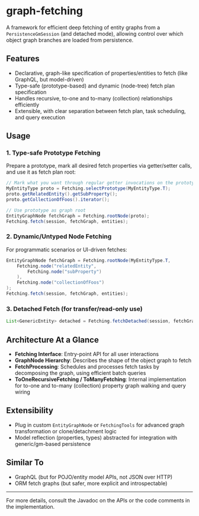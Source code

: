 # graph-fetching

A framework for efficient deep fetching of entity graphs from a `PersistenceGmSession` (and detached mode), allowing control over which object graph branches are loaded from persistence.

## Features
- Declarative, graph-like specification of properties/entities to fetch (like GraphQL, but model-driven)
- Type-safe (prototype-based) and dynamic (node-tree) fetch plan specification
- Handles recursive, to-one and to-many (collection) relationships efficiently
- Extensible, with clear separation between fetch plan, task scheduling, and query execution

## Usage

### 1. Type-safe Prototype Fetching
Prepare a prototype, mark all desired fetch properties via getter/setter calls, and use it as fetch plan root:

```java
// Mark what you want through regular getter invocations on the prototype
MyEntityType proto = Fetching.selectPrototype(MyEntityType.T);
proto.getRelatedEntity().getSubProperty();
proto.getCollectionOfFoos().iterator();

// Use prototype as graph root
EntityGraphNode fetchGraph = Fetching.rootNode(proto);
Fetching.fetch(session, fetchGraph, entities);
```

### 2. Dynamic/Untyped Node Fetching
For programmatic scenarios or UI-driven fetches:

```java
EntityGraphNode fetchGraph = Fetching.rootNode(MyEntityType.T,
    Fetching.node("relatedEntity",
        Fetching.node("subProperty")
    ),
    Fetching.node("collectionOfFoos")
);
Fetching.fetch(session, fetchGraph, entities);
```

### 3. Detached Fetch (for transfer/read-only use)
```java
List<GenericEntity> detached = Fetching.fetchDetached(session, fetchGraph, entities);
```

## Architecture At a Glance
- **Fetching Interface**: Entry-point API for all user interactions
- **GraphNode Hierarchy**: Describes the shape of the object graph to fetch
- **FetchProcessing**: Schedules and processes fetch tasks by decomposing the graph, using efficient batch queries
- **ToOneRecursiveFetching / ToManyFetching**: Internal implementation for to-one and to-many (collection) property graph walking and query wiring

## Extensibility
- Plug in custom `EntityGraphNode` or `FetchingTools` for advanced graph transformation or clone/detachment logic
- Model reflection (properties, types) abstracted for integration with generic/gm-based persistence

## Similar To
- GraphQL (but for POJO/entity model APIs, not JSON over HTTP)
- ORM fetch graphs (but safer, more explicit and introspectable)

----

For more details, consult the Javadoc on the APIs or the code comments in the implementation.
